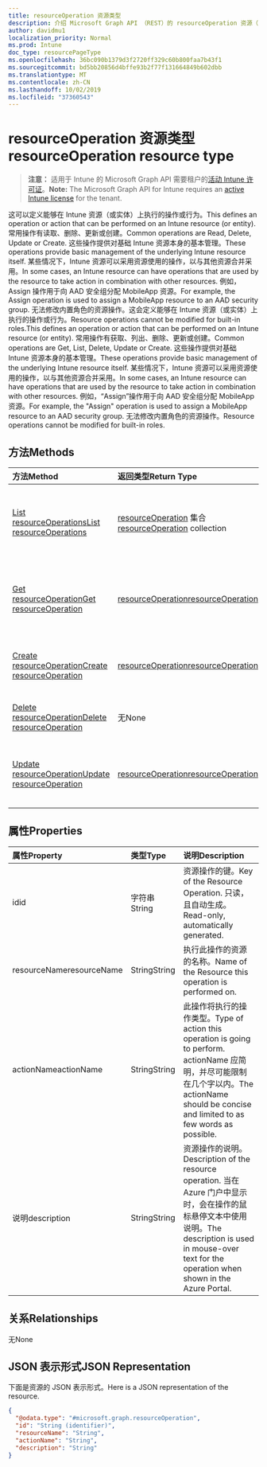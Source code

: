 ```yaml
---
title: resourceOperation 资源类型
description: 介绍 Microsoft Graph API （REST）的 resourceOperation 资源（实体），它支持与基于角色的访问控制（RBAC）相关的 Intune 工作流。
author: davidmu1
localization_priority: Normal
ms.prod: Intune
doc_type: resourcePageType
ms.openlocfilehash: 36bc090b1379d3f2720ff329c60b800faa7b43f1
ms.sourcegitcommit: bd5bb20856d4bffe93b2f77f131664849b602dbb
ms.translationtype: MT
ms.contentlocale: zh-CN
ms.lasthandoff: 10/02/2019
ms.locfileid: "37360543"
---
```

# <a name="resourceoperation-resource-type"></a><span data-ttu-id="8c3ba-103">resourceOperation 资源类型</span><span class="sxs-lookup"><span data-stu-id="8c3ba-103">resourceOperation resource type</span></span>

> <span data-ttu-id="8c3ba-104">**注意：** 适用于 Intune 的 Microsoft Graph API 需要租户的[活动 Intune 许可证](https://go.microsoft.com/fwlink/?linkid=839381)。</span><span class="sxs-lookup"><span data-stu-id="8c3ba-104">**Note:** The Microsoft Graph API for Intune requires an [active Intune license](https://go.microsoft.com/fwlink/?linkid=839381) for the tenant.</span></span>

<span data-ttu-id="8c3ba-105">这可以定义能够在 Intune 资源（或实体）上执行的操作或行为。</span><span class="sxs-lookup"><span data-stu-id="8c3ba-105">This defines an operation or action that can be performed on an Intune resource (or entity).</span></span>  <span data-ttu-id="8c3ba-106">常用操作有读取、删除、更新或创建。</span><span class="sxs-lookup"><span data-stu-id="8c3ba-106">Common operations are Read, Delete, Update or Create.</span></span>  <span data-ttu-id="8c3ba-107">这些操作提供对基础 Intune 资源本身的基本管理。</span><span class="sxs-lookup"><span data-stu-id="8c3ba-107">These operations provide basic management of the underlying Intune resource itself.</span></span>  <span data-ttu-id="8c3ba-108">某些情况下，Intune 资源可以采用资源使用的操作，以与其他资源合并采用。</span><span class="sxs-lookup"><span data-stu-id="8c3ba-108">In some cases, an Intune resource can have operations that are used by the resource to take action in combination with other resources.</span></span>  <span data-ttu-id="8c3ba-109">例如，Assign 操作用于向 AAD 安全组分配 MobileApp 资源。</span><span class="sxs-lookup"><span data-stu-id="8c3ba-109">For example, the Assign operation is used to assign a MobileApp resource to an AAD security group.</span></span>  <span data-ttu-id="8c3ba-110">无法修改内置角色的资源操作。这会定义能够在 Intune 资源（或实体）上执行的操作或行为。</span><span class="sxs-lookup"><span data-stu-id="8c3ba-110">Resource operations cannot be modified for built-in roles.This defines an operation or action that can be performed on an Intune resource (or entity).</span></span>  <span data-ttu-id="8c3ba-111">常用操作有获取、列出、删除、更新或创建。</span><span class="sxs-lookup"><span data-stu-id="8c3ba-111">Common operations are Get, List, Delete, Update or Create.</span></span>  <span data-ttu-id="8c3ba-112">这些操作提供对基础 Intune 资源本身的基本管理。</span><span class="sxs-lookup"><span data-stu-id="8c3ba-112">These operations provide basic management of the underlying Intune resource itself.</span></span>  <span data-ttu-id="8c3ba-113">某些情况下，Intune 资源可以采用资源使用的操作，以与其他资源合并采用。</span><span class="sxs-lookup"><span data-stu-id="8c3ba-113">In some cases, an Intune resource can have operations that are used by the resource to take action in combination with other resources.</span></span>  <span data-ttu-id="8c3ba-114">例如，“Assign”操作用于向 AAD 安全组分配 MobileApp 资源。</span><span class="sxs-lookup"><span data-stu-id="8c3ba-114">For example, the "Assign" operation is used to assign a MobileApp resource to an AAD security group.</span></span>  <span data-ttu-id="8c3ba-115">无法修改内置角色的资源操作。</span><span class="sxs-lookup"><span data-stu-id="8c3ba-115">Resource operations cannot be modified for built-in roles.</span></span>

## <a name="methods"></a><span data-ttu-id="8c3ba-116">方法</span><span class="sxs-lookup"><span data-stu-id="8c3ba-116">Methods</span></span>
|<span data-ttu-id="8c3ba-117">方法</span><span class="sxs-lookup"><span data-stu-id="8c3ba-117">Method</span></span>|<span data-ttu-id="8c3ba-118">返回类型</span><span class="sxs-lookup"><span data-stu-id="8c3ba-118">Return Type</span></span>|<span data-ttu-id="8c3ba-119">说明</span><span class="sxs-lookup"><span data-stu-id="8c3ba-119">Description</span></span>|
|:---|:---|:---|
|[<span data-ttu-id="8c3ba-120">List resourceOperations</span><span class="sxs-lookup"><span data-stu-id="8c3ba-120">List resourceOperations</span></span>](../api/intune-rbac-resourceoperation-list.md)|<span data-ttu-id="8c3ba-121">[resourceOperation](../resources/intune-rbac-resourceoperation.md) 集合</span><span class="sxs-lookup"><span data-stu-id="8c3ba-121">[resourceOperation](../resources/intune-rbac-resourceoperation.md) collection</span></span>|<span data-ttu-id="8c3ba-122">列出 [resourceOperation](../resources/intune-rbac-resourceoperation.md) 对象的属性和关系。</span><span class="sxs-lookup"><span data-stu-id="8c3ba-122">List properties and relationships of the [resourceOperation](../resources/intune-rbac-resourceoperation.md) objects.</span></span>|
|[<span data-ttu-id="8c3ba-123">Get resourceOperation</span><span class="sxs-lookup"><span data-stu-id="8c3ba-123">Get resourceOperation</span></span>](../api/intune-rbac-resourceoperation-get.md)|[<span data-ttu-id="8c3ba-124">resourceOperation</span><span class="sxs-lookup"><span data-stu-id="8c3ba-124">resourceOperation</span></span>](../resources/intune-rbac-resourceoperation.md)|<span data-ttu-id="8c3ba-125">读取 [resourceOperation](../resources/intune-rbac-resourceoperation.md) 对象的属性和关系。</span><span class="sxs-lookup"><span data-stu-id="8c3ba-125">Read properties and relationships of the [resourceOperation](../resources/intune-rbac-resourceoperation.md) object.</span></span>|
|[<span data-ttu-id="8c3ba-126">Create resourceOperation</span><span class="sxs-lookup"><span data-stu-id="8c3ba-126">Create resourceOperation</span></span>](../api/intune-rbac-resourceoperation-create.md)|[<span data-ttu-id="8c3ba-127">resourceOperation</span><span class="sxs-lookup"><span data-stu-id="8c3ba-127">resourceOperation</span></span>](../resources/intune-rbac-resourceoperation.md)|<span data-ttu-id="8c3ba-128">创建新的 [resourceOperation](../resources/intune-rbac-resourceoperation.md) 对象。</span><span class="sxs-lookup"><span data-stu-id="8c3ba-128">Create a new [resourceOperation](../resources/intune-rbac-resourceoperation.md) object.</span></span>|
|[<span data-ttu-id="8c3ba-129">Delete resourceOperation</span><span class="sxs-lookup"><span data-stu-id="8c3ba-129">Delete resourceOperation</span></span>](../api/intune-rbac-resourceoperation-delete.md)|<span data-ttu-id="8c3ba-130">无</span><span class="sxs-lookup"><span data-stu-id="8c3ba-130">None</span></span>|<span data-ttu-id="8c3ba-131">删除 [resourceOperation](../resources/intune-rbac-resourceoperation.md)。</span><span class="sxs-lookup"><span data-stu-id="8c3ba-131">Deletes a [resourceOperation](../resources/intune-rbac-resourceoperation.md).</span></span>|
|[<span data-ttu-id="8c3ba-132">Update resourceOperation</span><span class="sxs-lookup"><span data-stu-id="8c3ba-132">Update resourceOperation</span></span>](../api/intune-rbac-resourceoperation-update.md)|[<span data-ttu-id="8c3ba-133">resourceOperation</span><span class="sxs-lookup"><span data-stu-id="8c3ba-133">resourceOperation</span></span>](../resources/intune-rbac-resourceoperation.md)|<span data-ttu-id="8c3ba-134">更新 [resourceOperation](../resources/intune-rbac-resourceoperation.md) 对象的属性。</span><span class="sxs-lookup"><span data-stu-id="8c3ba-134">Update the properties of a [resourceOperation](../resources/intune-rbac-resourceoperation.md) object.</span></span>|

## <a name="properties"></a><span data-ttu-id="8c3ba-135">属性</span><span class="sxs-lookup"><span data-stu-id="8c3ba-135">Properties</span></span>
|<span data-ttu-id="8c3ba-136">属性</span><span class="sxs-lookup"><span data-stu-id="8c3ba-136">Property</span></span>|<span data-ttu-id="8c3ba-137">类型</span><span class="sxs-lookup"><span data-stu-id="8c3ba-137">Type</span></span>|<span data-ttu-id="8c3ba-138">说明</span><span class="sxs-lookup"><span data-stu-id="8c3ba-138">Description</span></span>|
|:---|:---|:---|
|<span data-ttu-id="8c3ba-139">id</span><span class="sxs-lookup"><span data-stu-id="8c3ba-139">id</span></span>|<span data-ttu-id="8c3ba-140">字符串</span><span class="sxs-lookup"><span data-stu-id="8c3ba-140">String</span></span>|<span data-ttu-id="8c3ba-141">资源操作的键。</span><span class="sxs-lookup"><span data-stu-id="8c3ba-141">Key of the Resource Operation.</span></span> <span data-ttu-id="8c3ba-142">只读，且自动生成。</span><span class="sxs-lookup"><span data-stu-id="8c3ba-142">Read-only, automatically generated.</span></span>|
|<span data-ttu-id="8c3ba-143">resourceName</span><span class="sxs-lookup"><span data-stu-id="8c3ba-143">resourceName</span></span>|<span data-ttu-id="8c3ba-144">String</span><span class="sxs-lookup"><span data-stu-id="8c3ba-144">String</span></span>|<span data-ttu-id="8c3ba-145">执行此操作的资源的名称。</span><span class="sxs-lookup"><span data-stu-id="8c3ba-145">Name of the Resource this operation is performed on.</span></span>|
|<span data-ttu-id="8c3ba-146">actionName</span><span class="sxs-lookup"><span data-stu-id="8c3ba-146">actionName</span></span>|<span data-ttu-id="8c3ba-147">String</span><span class="sxs-lookup"><span data-stu-id="8c3ba-147">String</span></span>|<span data-ttu-id="8c3ba-148">此操作将执行的操作类型。</span><span class="sxs-lookup"><span data-stu-id="8c3ba-148">Type of action this operation is going to perform.</span></span> <span data-ttu-id="8c3ba-149">actionName 应简明，并尽可能限制在几个字以内。</span><span class="sxs-lookup"><span data-stu-id="8c3ba-149">The actionName should be concise and limited to as few words as possible.</span></span>|
|<span data-ttu-id="8c3ba-150">说明</span><span class="sxs-lookup"><span data-stu-id="8c3ba-150">description</span></span>|<span data-ttu-id="8c3ba-151">String</span><span class="sxs-lookup"><span data-stu-id="8c3ba-151">String</span></span>|<span data-ttu-id="8c3ba-152">资源操作的说明。</span><span class="sxs-lookup"><span data-stu-id="8c3ba-152">Description of the resource operation.</span></span> <span data-ttu-id="8c3ba-153">当在 Azure 门户中显示时，会在操作的鼠标悬停文本中使用说明。</span><span class="sxs-lookup"><span data-stu-id="8c3ba-153">The description is used in mouse-over text for the operation when shown in the Azure Portal.</span></span>|

## <a name="relationships"></a><span data-ttu-id="8c3ba-154">关系</span><span class="sxs-lookup"><span data-stu-id="8c3ba-154">Relationships</span></span>
<span data-ttu-id="8c3ba-155">无</span><span class="sxs-lookup"><span data-stu-id="8c3ba-155">None</span></span>

## <a name="json-representation"></a><span data-ttu-id="8c3ba-156">JSON 表示形式</span><span class="sxs-lookup"><span data-stu-id="8c3ba-156">JSON Representation</span></span>
<span data-ttu-id="8c3ba-157">下面是资源的 JSON 表示形式。</span><span class="sxs-lookup"><span data-stu-id="8c3ba-157">Here is a JSON representation of the resource.</span></span>
<!-- {
  "blockType": "resource",
  "keyProperty": "id",
  "@odata.type": "microsoft.graph.resourceOperation"
}
-->
``` json
{
  "@odata.type": "#microsoft.graph.resourceOperation",
  "id": "String (identifier)",
  "resourceName": "String",
  "actionName": "String",
  "description": "String"
}
```




